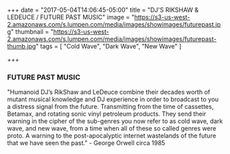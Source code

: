 +++
date = "2017-05-04T14:06:45-05:00"
title = "DJ'S RIKSHAW & LEDEUCE / FUTURE PAST MUSIC"
image = "https://s3-us-west-2.amazonaws.com/s.lumpen.com/media/images/showimages/futurepast.jpg"
thumbnail = "https://s3-us-west-2.amazonaws.com/s.lumpen.com/media/images/showimages/futurepast-thumb.jpg"
tags = [ "Cold Wave", "Dark Wave", "New Wave" ]

+++

### FUTURE PAST MUSIC

"Humanoid DJ’s RikShaw and LeDeuce combine their decades worth of mutant musical knowledge and DJ experience in order to broadcast to you a distress signal from the future. Transmitting  from the time of cassettes, Betamax, and rotating sonic vinyl petroleum products. They send their warning in the cipher of the sub-genres you now refer to as cold wave, dark wave, and new wave, from a time when all of these so called genres were proto.  A warning to the post-apocalyptic internet wastelands of the future that we have seen the past." - George Orwell circa 1985
